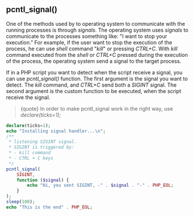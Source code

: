 ## pcntl_signal()

One of the methods used by to operating system to communicate with the running processes is through _signals_.
The operating system uses _signals_ to communicate to the processes something like: "I want to stop your execution."
For example, if the user want to stop the execution of the process, he can use _shell_ command "_kill_" or pressing _CTRL+C_. With _kill_ command executed from the _shell_ or _CTRL+C_ pressed during the execution of the process, the operating system send a signal to the target process.

If in a PHP script you want to detect when the script receive a signal, you can use *pcntl_signal()* function.
The first argument is the signal you want to detect.
The _kill_ command, and _CTRL+C_ send both a _SIGINT_ signal.
The second argument is the custom function to be executed, when the script receive the signal.

>{quote} In order to make pcntl_signal work in the right way, use *declare(ticks=1);*

```php
declare(ticks=1);
echo "Installing signal handler...\n";
/**
 * listening SIGINT signal.
 * SIGINT is triggered by:
 * - kill command
 * - CTRL + C keys
 */
pcntl_signal(
    SIGINT,
    function ($signal) {
        echo "Hi, you sent SIGINT, -" . $signal . "-" . PHP_EOL;
    }
);
sleep(100);
echo "This is the end" . PHP_EOL;
```
